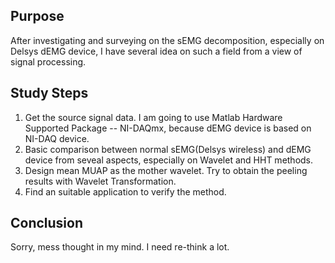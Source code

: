 ## Purpose
After investigating and surveying on the sEMG decomposition, especially on Delsys dEMG device, I have several idea on such a field from a view of signal processing. 

## Study Steps
1. Get the source signal data.
    I am going to use Matlab Hardware Supported Package -- NI-DAQmx, because dEMG device is based on NI-DAQ device.
2. Basic comparison between normal sEMG(Delsys wireless) and dEMG device from seveal aspects, especially on Wavelet and HHT methods.
3. Design mean MUAP as the mother wavelet.
    Try to obtain the peeling results with Wavelet Transformation.
4. Find an suitable application to verify the method.

## Conclusion
Sorry, mess thought in my mind. 
I need re-think a lot.
